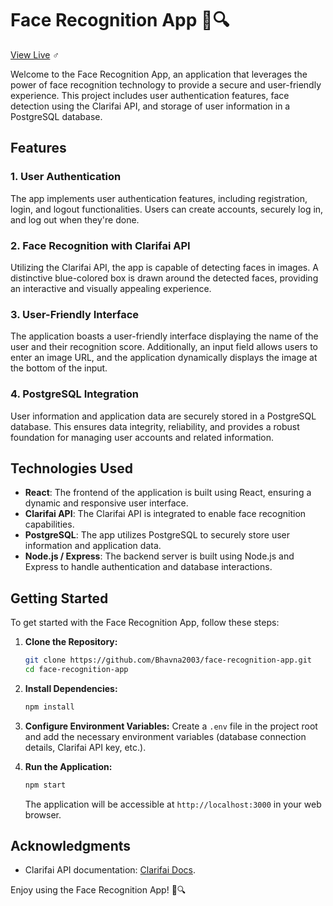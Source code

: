# Face Recognition App 👥🔍


[View Live](https://face-recognition-app-i3x0.onrender.com/) ♂️

Welcome to the Face Recognition App, an application that leverages the power of face recognition technology to provide a secure and user-friendly experience. This project includes user authentication features, face detection using the Clarifai API, and storage of user information in a PostgreSQL database.

## Features

### 1. User Authentication
The app implements user authentication features, including registration, login, and logout functionalities. Users can create accounts, securely log in, and log out when they're done.

### 2. Face Recognition with Clarifai API
Utilizing the Clarifai API, the app is capable of detecting faces in images. A distinctive blue-colored box is drawn around the detected faces, providing an interactive and visually appealing experience.

### 3. User-Friendly Interface
The application boasts a user-friendly interface displaying the name of the user and their recognition score. Additionally, an input field allows users to enter an image URL, and the application dynamically displays the image at the bottom of the input.

### 4. PostgreSQL Integration
User information and application data are securely stored in a PostgreSQL database. This ensures data integrity, reliability, and provides a robust foundation for managing user accounts and related information.

## Technologies Used

- **React**: The frontend of the application is built using React, ensuring a dynamic and responsive user interface.
- **Clarifai API**: The Clarifai API is integrated to enable face recognition capabilities.
- **PostgreSQL**: The app utilizes PostgreSQL to securely store user information and application data.
- **Node.js / Express**: The backend server is built using Node.js and Express to handle authentication and database interactions.

## Getting Started

To get started with the Face Recognition App, follow these steps:

1. **Clone the Repository:**
   ```bash
   git clone https://github.com/Bhavna2003/face-recognition-app.git
   cd face-recognition-app
   ```

2. **Install Dependencies:**
   ```bash
   npm install
   ```

3. **Configure Environment Variables:**
   Create a `.env` file in the project root and add the necessary environment variables (database connection details, Clarifai API key, etc.).

4. **Run the Application:**
   ```bash
   npm start
   ```

   The application will be accessible at `http://localhost:3000` in your web browser.

## Acknowledgments

- Clarifai API documentation: [Clarifai Docs](https://docs.clarifai.com/).

Enjoy using the Face Recognition App! 👥🔍
